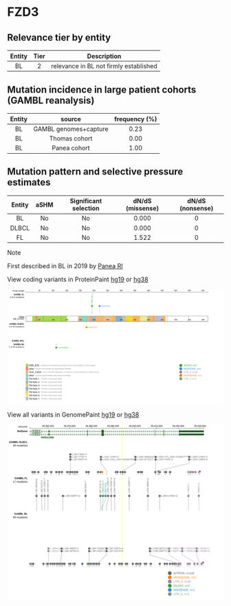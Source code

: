 # FZD3

## Relevance tier by entity

|Entity|Tier|Description                           |
|:------:|:----:|--------------------------------------|
|BL    |2   |relevance in BL not firmly established|

## Mutation incidence in large patient cohorts (GAMBL reanalysis)

|Entity|source               |frequency (%)|
|:------:|:---------------------:|:-------------:|
|BL    |GAMBL genomes+capture|0.23         |
|BL    |Thomas cohort        |0.00         |
|BL    |Panea cohort         |1.00         |

## Mutation pattern and selective pressure estimates

|Entity|aSHM|Significant selection|dN/dS (missense)|dN/dS (nonsense)|
|:------:|:----:|:---------------------:|:----------------:|:----------------:|
|BL    |No  |No                   |0.000           |0               |
|DLBCL |No  |No                   |0.000           |0               |
|FL    |No  |No                   |1.522           |0               |


> [!NOTE]
> First described in BL in 2019 by [Panea RI](https://pubmed.ncbi.nlm.nih.gov/31558468)


View coding variants in ProteinPaint [hg19](https://www.bcgsc.ca/downloads/morinlab/GAMBL/test/genes/FZD3_protein.html)  or [hg38](https://www.bcgsc.ca/downloads/morinlab/GAMBL/test/genes/FZD3_protein_hg38.html)

![image](images/proteinpaint/FZD3_NM_017412.svg)

View all variants in GenomePaint [hg19](https://www.bcgsc.ca/downloads/morinlab/GAMBL/test/genes/FZD3.html)  or [hg38](https://www.bcgsc.ca/downloads/morinlab/GAMBL/test/genes/FZD3_hg38.html)

![image](images/proteinpaint/FZD3.svg)
